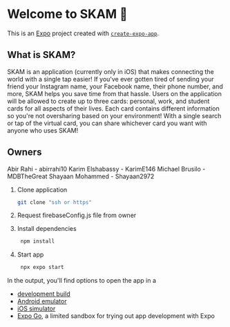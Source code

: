 # Welcome to SKAM 👋

This is an [Expo](https://expo.dev) project created with [`create-expo-app`](https://www.npmjs.com/package/create-expo-app).

## What is SKAM?

SKAM is an application (currently only in iOS) that makes connecting the world with a single tap easier! If you've ever gotten tired of sending your friend your Instagram name, your Facebook name, their phone number, and more, SKAM helps you save time from that hassle. Users on the application will be allowed to create up to three cards: personal, work, and student cards for all aspects of their lives. Each card contains different information so you're not oversharing based on your environment! With a single search or tap of the virtual card, you can share whichever card you want with anyone who uses SKAM!

## Owners
Abir Rahi - abirrahi10
Karim Elshabassy - KarimE146
Michael Brusilo - MDBTheGreat
Shayaan Mohammed - Shayaan2972

1. Clone application

   ```bash
   git clone "ssh or https"
   ```
   
2. Request firebaseConfig.js file from owner

3. Install dependencies

   ```bash
    npm install
   ```

4. Start app

   ```bash
    npx expo start
   ```

In the output, you'll find options to open the app in a

- [development build](https://docs.expo.dev/develop/development-builds/introduction/)
- [Android emulator](https://docs.expo.dev/workflow/android-studio-emulator/)
- [iOS simulator](https://docs.expo.dev/workflow/ios-simulator/)
- [Expo Go](https://expo.dev/go), a limited sandbox for trying out app development with Expo
